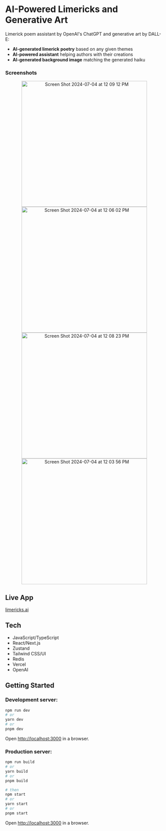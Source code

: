 # AI-Powered Limericks and Generative Art

Limerick poem assistant by OpenAI's ChatGPT and generative art by DALL-E:

- **AI-generated limerick poetry** based on any given themes
- **AI-powered assistant** helping authors with their creations
- **AI-generated background image** matching the generated haiku

### Screenshots

<p align="center">
  <img width="400" alt="Screen Shot 2024-07-04 at 12 09 12 PM" src="https://github.com/desmat/limerick/assets/3298837/f6e98366-55a1-4e0e-8895-a0d6bc39b04b">
  <img width="400" alt="Screen Shot 2024-07-04 at 12 06 02 PM" src="https://github.com/desmat/limerick/assets/3298837/e809a40e-8eaf-4a06-a19c-16b403fec793">
  <img width="400" alt="Screen Shot 2024-07-04 at 12 08 23 PM" src="https://github.com/desmat/limerick/assets/3298837/4e9b128f-0817-4699-974f-2fb020f7b94a">
  <img width="400" alt="Screen Shot 2024-07-04 at 12 03 56 PM" src="https://github.com/desmat/limerick/assets/3298837/3b466afc-d2cc-4b7a-b259-6d25c23cf252">
</p>

## Live App

[limericks.ai](https://limericks.ai/)

## Tech

- JavaScript/TypeScript
- React/Next.js
- Zustand
- Tailwind CSS/UI
- Redis
- Vercel
- OpenAI

## Getting Started

### Development server:

```bash
npm run dev
# or
yarn dev
# or
pnpm dev
```

Open [http://localhost:3000](http://localhost:3000) in a browser.


### Production server:

```bash
npm run build
# or
yarn build
# or
pnpm build

# then 
npm start
# or
yarn start
# or
pnpm start
```

Open [http://localhost:3000](http://localhost:3000) in a browser.
 
